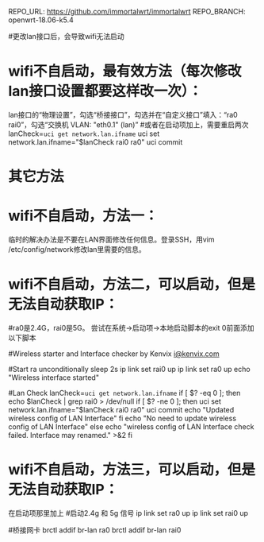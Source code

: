   REPO_URL: https://github.com/immortalwrt/immortalwrt
  REPO_BRANCH: openwrt-18.06-k5.4


#更改lan接口后，会导致wifi无法启动
#  wifi不自启动，最有效方法（每次修改lan接口设置都要这样改一次）：
lan接口的“物理设置”，勾选“桥接接口”，勾选并在“自定义接口”填入：“ra0 rai0”，勾选“交换机 VLAN: "eth0.1" (lan)”
#或者在启动项加上，需要重启两次
  lanCheck=`uci get network.lan.ifname`
  uci set network.lan.ifname="$lanCheck rai0 ra0"
  uci commit

#  其它方法
# wifi不自启动，方法一：
临时的解决办法是不要在LAN界面修改任何信息。登录SSH，用vim /etc/config/network修改lan里需要的信息。

# wifi不自启动，方法二，可以启动，但是无法自动获取IP：
#ra0是2.4G，rai0是5G。
尝试在系统->启动项->本地启动脚本的exit 0前面添加以下脚本

#Wireless starter and Interface checker by Kenvix <i@kenvix.com>

#Start ra unconditionally
sleep 2s
ip link set rai0 up
ip link set ra0 up
echo "Wireless interface started"

#Lan Check
lanCheck=`uci get network.lan.ifname`
if [ $? -eq 0 ]; then
    echo $lanCheck | grep rai0 > /dev/null
    if [ $? -ne 0 ]; then
        uci set network.lan.ifname="$lanCheck rai0 ra0"
        uci commit
        echo "Updated wireless config of LAN Interface"
    fi
    echo "No need to update wireless config of LAN Interface"
else
    echo "wireless config of LAN Interface check failed. Interface may renamed." >&2
fi

# wifi不自启动，方法三，可以启动，但是无法自动获取IP：

在启动项那里加上
#启动2.4g 和 5g 信号
ip link set ra0 up
ip link set rai0 up

#桥接网卡
brctl addif br-lan ra0
brctl addif br-lan rai0

